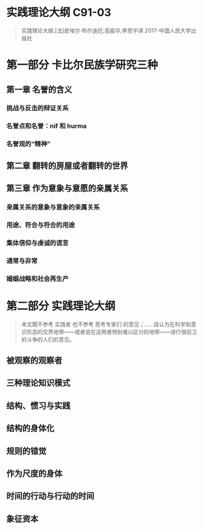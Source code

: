 # 实践理论大纲 C91-03

> 实践理论大纲.[法]皮埃尔·布尔迪厄;高振华,李思宇译.2017-中国人民大学出版社

# 第一部分 卡比尔民族学研究三种

## 第一章 名誉的含义

### 挑战与反击的辩证关系

### 名誉点和名誉：nif 和 hurma

### 名誉观的“精神”

## 第二章 翻转的房屋或者翻转的世界

## 第三章 作为意象与意愿的亲属关系

### 亲属关系的意象与意象的亲属关系

### 用途、符合与符合的用途

### 集体信仰与虔诚的谎言

### 通常与非常

### 婚姻战略和社会再生产




# 第二部分 实践理论大纲

>本文既不参考 实践者 也不参考 思考专家们 的意见；……自认为在科学和意识形态的交界地带——或者说在这两者特别难以区分的地带——进行很前卫的斗争的人们的意见。





## 被观察的观察者

## 三种理论知识模式

## 结构、惯习与实践

## 结构的身体化

## 规则的错觉

## 作为尺度的身体

## 时间的行动与行动的时间

## 象征资本


